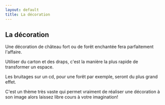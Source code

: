 ```yaml
---
layout: default
title: La décoration
---
```


## La décoration

Une décoration de château fort ou de forêt enchantée fera parfaitement l'affaire.

Utiliser du carton et des draps, c'est la manière la plus rapide de transformer un espace.

Les bruitages sur un cd, pour une forêt par exemple, seront du plus grand effet.

C'est un thème très vaste qui permet vraiment de réaliser une décoration à son image alors laissez libre cours à votre imagination!